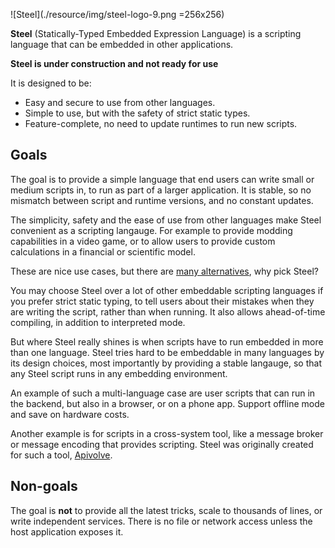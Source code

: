 
![Steel](./resource/img/steel-logo-9.png =256x256)

**Steel** (Statically-Typed Embedded Expression Language) is a scripting language that can be embedded in other applications.

**Steel is under construction and not ready for use**

It is designed to be:

* Easy and secure to use from other languages.
* Simple to use, but with the safety of strict static types.
* Feature-complete, no need to update runtimes to run new scripts.

## Goals

The goal is to provide a simple language that end users can write small or medium scripts in, to run as part of a larger application. It is stable, so no mismatch between script and runtime versions, and no constant updates.

The simplicity, safety and the ease of use from other languages make Steel convenient as a scripting langauge. For example to provide modding capabilities in a video game, or to allow users to provide custom calculations in a financial or scientific model. 

These are nice use cases, but there are [many alternatives](https://github.com/dbohdan/embedded-scripting-languages), why pick Steel?

You may choose Steel over a lot of other embeddable scripting languages if you prefer strict static typing, to tell users about their mistakes when they are writing the script, rather than when running. It also allows ahead-of-time compiling, in addition to interpreted mode.

But where Steel really shines is when scripts have to run embedded in more than one language. Steel tries hard to be embeddable in many languages by its design choices, most importantly by providing a stable langauge, so that any Steel script runs in any embedding environment.

An example of such a multi-language case are user scripts that can run in the backend, but also in a browser, or on a phone app. Support offline mode and save on hardware costs.

Another example is for scripts in a cross-system tool, like a message broker or message encoding that provides scripting. Steel was originally created for such a tool, [Apivolve](https://github.com/mverleg/apivolve).

## Non-goals

The goal is **not** to provide all the latest tricks, scale to thousands of lines, or write independent services. There is no file or network access unless the host application exposes it.

